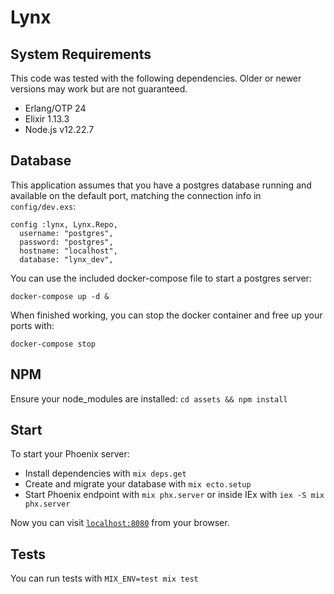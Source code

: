 # Lynx

## System Requirements

This code was tested with the following dependencies. Older or newer versions may work but are not guaranteed.

 - Erlang/OTP 24
 - Elixir 1.13.3
 - Node.js v12.22.7


## Database

This application assumes that you have a postgres database running and available on the default port, matching the connection info in `config/dev.exs`:

```
config :lynx, Lynx.Repo,
  username: "postgres",
  password: "postgres",
  hostname: "localhost",
  database: "lynx_dev",
```

You can use the included docker-compose file to start a postgres server:

```
docker-compose up -d &
```

When finished working, you can stop the docker container and free up your ports with:

```
docker-compose stop
```

## NPM

Ensure your node_modules are installed: `cd assets && npm install`

## Start

To start your Phoenix server:

  * Install dependencies with `mix deps.get`
  * Create and migrate your database with `mix ecto.setup`
  * Start Phoenix endpoint with `mix phx.server` or inside IEx with `iex -S mix phx.server`

Now you can visit [`localhost:8080`](http://localhost:8080) from your browser.

## Tests

You can run tests with `MIX_ENV=test mix test`
